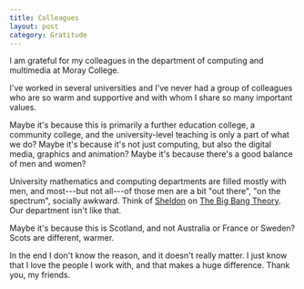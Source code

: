 ```yaml
---
title: Colleagues
layout: post
category: Gratitude
---
```


I am grateful for my colleagues in the department of computing and multimedia at
Moray College.

I've worked in several universities and I've never had a group of colleagues who
are so warm and supportive and with whom I share so many important values.

Maybe it's because this is primarily a further education college, a community
college, and the university-level teaching is only a part of what we do? Maybe
it's because it's not just computing, but also the digital media, graphics and
animation? Maybe it's because there's a good balance of men and women?

University mathematics and computing departments are filled mostly with men, and
most---but not all---of those men are a bit "out there", "on the spectrum",
socially awkward. Think of [Sheldon][S] on [The Big Bang Theory][TBBT]. Our
department isn't like that.

[S]: http://en.wikipedia.org/wiki/Sheldon_Cooper
[TBBT]: http://en.wikipedia.org/wiki/The_Big_Bang_Theory

Maybe it's because this is Scotland, and not Australia or France or Sweden?
Scots are different, warmer.

In the end I don't know the reason, and it doesn't really matter. I just know
that I love the people I work with, and that makes a huge difference. Thank you,
my friends.
